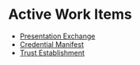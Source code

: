 # Active Work Items

- [Presentation Exchange](./presentation_exchange.md)
- [Credential Manifest](./credential_manifest.md)
- [Trust Establishment](./trust_establishment.md)